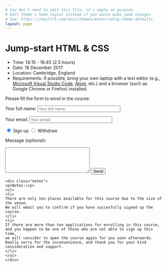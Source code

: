 ```yaml
---
# You don't need to edit this file, it's empty on purpose.
# Edit theme's home layout instead if you wanna make some changes
# See: https://jekyllrb.com/docs/themes/#overriding-theme-defaults
layout: page
---
```


<h1>Jump-start HTML & CSS</h1>

<ul class="course-info">
<li>Time: 14:15 - 16:45 (2.5 hours)
</li>
<li>Date: 16 December 2017
</li>
<li>Location: Cambridge, England
</li>
<li>Requirements: If possible, bring your own laptop with a text editor 
(e.g., <a href="https://code.visualstudio.com/download">Microsoft Visual Studio Code</a>, <a href="https://atom.io/">Atom</a>, etc.) and a browser (such as Google Chrome or Firefox) installed.
</li>
</ul>
<p>
Please fill the form to enrol in the course:
</p>

<form id="application-form" method="POST" action="http://formspree.io/brother.yuci@gmail.com">

  <input type="hidden" name="_subject" value="Application for course Jump-start HTML & CSS" />
  <label for="fullname">Your full name:</label>
  <input type="text" name="fullname" placeholder="Your full name" size="30" required/>

  <label for="email">Your email:</label>
  <input type="email" name="_replyto" placeholder="Your email" size="30" required/>
  
  <input type="radio" name="enrolment" value="signup" checked="checked"> Sign up
  <input type="radio" name="enrolment" value="withdraw"> Withdraw
  
  <label for="message">Message (optional):</label>
  <textarea name="message" id="message" placeholder="" rows="5" cols="31" maxlength="200"></textarea>
  <input type="text" name="_gotcha" style="display:none" />
  <button type="submit">Send</button>

    <div class="notes">
    <p>Notes:</p>
    <ul>
    <li>
    There are only ten places available for this course due to the size of the venue.
    We will email you to confirm if you have succesfully signed up the course.
    </li>
    <li>
    If there are more than ten applications for enrolling in this course, 
    and you happen to be one of those who are not able to sign up this time, 
    we will consider to open the course again for you soon afterwards. 
    Really sorry for the inconvenience, and thank you for your kind consideration and support.
    </li>
    </ul>
    </div>

</form>

<script src="{{'/assets/js/enrolment.js'}}"></script>

